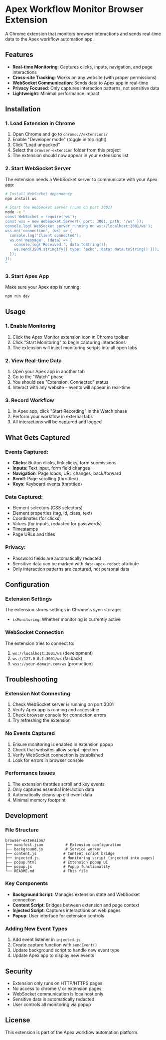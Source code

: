 # Apex Workflow Monitor Browser Extension

A Chrome extension that monitors browser interactions and sends real-time data to the Apex workflow automation app.

## Features

- **Real-time Monitoring**: Captures clicks, inputs, navigation, and page interactions
- **Cross-site Tracking**: Works on any website (with proper permissions)
- **WebSocket Communication**: Sends data to Apex app in real-time
- **Privacy Focused**: Only captures interaction patterns, not sensitive data
- **Lightweight**: Minimal performance impact

## Installation

### 1. Load Extension in Chrome

1. Open Chrome and go to `chrome://extensions/`
2. Enable "Developer mode" (toggle in top right)
3. Click "Load unpacked"
4. Select the `browser-extension` folder from this project
5. The extension should now appear in your extensions list

### 2. Start WebSocket Server

The extension needs a WebSocket server to communicate with your Apex app:

```bash
# Install WebSocket dependency
npm install ws

# Start the WebSocket server (runs on port 3001)
node -e "
const WebSocket = require('ws');
const wss = new WebSocket.Server({ port: 3001, path: '/ws' });
console.log('WebSocket server running on ws://localhost:3001/ws');
wss.on('connection', (ws) => {
  console.log('Client connected');
  ws.on('message', (data) => {
    console.log('Received:', data.toString());
    ws.send(JSON.stringify({ type: 'echo', data: data.toString() }));
  });
});
"
```

### 3. Start Apex App

Make sure your Apex app is running:

```bash
npm run dev
```

## Usage

### 1. Enable Monitoring

1. Click the Apex Monitor extension icon in Chrome toolbar
2. Click "Start Monitoring" to begin capturing interactions
3. The extension will inject monitoring scripts into all open tabs

### 2. View Real-time Data

1. Open your Apex app in another tab
2. Go to the "Watch" phase
3. You should see "Extension: Connected" status
4. Interact with any website - events will appear in real-time

### 3. Record Workflow

1. In Apex app, click "Start Recording" in the Watch phase
2. Perform your workflow in external tabs
3. All interactions will be captured and logged

## What Gets Captured

### Events Captured:
- **Clicks**: Button clicks, link clicks, form submissions
- **Inputs**: Text input, form field changes
- **Navigation**: Page loads, URL changes, back/forward
- **Scroll**: Page scrolling (throttled)
- **Keys**: Keyboard events (throttled)

### Data Captured:
- Element selectors (CSS selectors)
- Element properties (tag, id, class, text)
- Coordinates (for clicks)
- Values (for inputs, redacted for passwords)
- Timestamps
- Page URLs and titles

### Privacy:
- Password fields are automatically redacted
- Sensitive data can be marked with `data-apex-redact` attribute
- Only interaction patterns are captured, not personal data

## Configuration

### Extension Settings

The extension stores settings in Chrome's sync storage:
- `isMonitoring`: Whether monitoring is currently active

### WebSocket Connection

The extension tries to connect to:
1. `ws://localhost:3001/ws` (development)
2. `ws://127.0.0.1:3001/ws` (fallback)
3. `wss://your-domain.com/ws` (production)

## Troubleshooting

### Extension Not Connecting

1. Check WebSocket server is running on port 3001
2. Verify Apex app is running and accessible
3. Check browser console for connection errors
4. Try refreshing the extension

### No Events Captured

1. Ensure monitoring is enabled in extension popup
2. Check that websites allow script injection
3. Verify WebSocket connection is established
4. Look for errors in browser console

### Performance Issues

1. The extension throttles scroll and key events
2. Only captures essential interaction data
3. Automatically cleans up old event data
4. Minimal memory footprint

## Development

### File Structure

```
browser-extension/
├── manifest.json          # Extension configuration
├── background.js          # Service worker
├── content.js            # Content script bridge
├── injected.js           # Monitoring script (injected into pages)
├── popup.html            # Extension popup UI
├── popup.js              # Popup functionality
└── README.md             # This file
```

### Key Components

- **Background Script**: Manages extension state and WebSocket connection
- **Content Script**: Bridges between extension and page context
- **Injected Script**: Captures interactions on web pages
- **Popup**: User interface for extension controls

### Adding New Event Types

1. Add event listener in `injected.js`
2. Create capture function with `sendEvent()`
3. Update background script to handle new event type
4. Update Apex app to display new events

## Security

- Extension only runs on HTTP/HTTPS pages
- No access to chrome:// or extension pages
- WebSocket communication is localhost only
- Sensitive data is automatically redacted
- User controls all monitoring via popup

## License

This extension is part of the Apex workflow automation platform.
